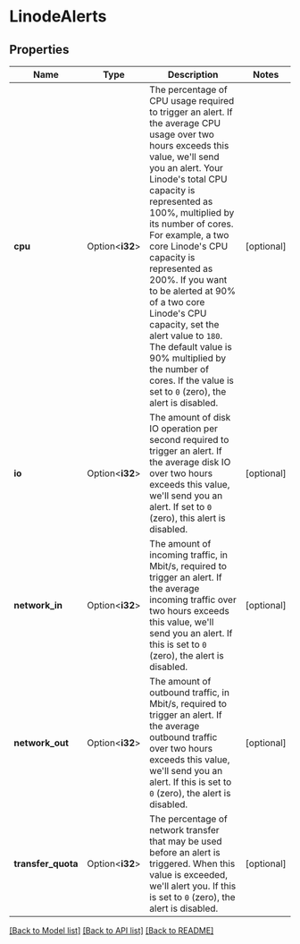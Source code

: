 # LinodeAlerts

## Properties

Name | Type | Description | Notes
------------ | ------------- | ------------- | -------------
**cpu** | Option<**i32**> | The percentage of CPU usage required to trigger an alert. If the average CPU usage over two hours exceeds this value, we'll send you an alert. Your Linode's total CPU capacity is represented as 100%, multiplied by its number of cores.  For example, a two core Linode's CPU capacity is represented as 200%. If you want to be alerted at 90% of a two core Linode's CPU capacity, set the alert value to `180`.  The default value is 90% multiplied by the number of cores.  If the value is set to `0` (zero), the alert is disabled. | [optional]
**io** | Option<**i32**> | The amount of disk IO operation per second required to trigger an alert. If the average disk IO over two hours exceeds this value, we'll send you an alert. If set to `0` (zero), this alert is disabled. | [optional]
**network_in** | Option<**i32**> | The amount of incoming traffic, in Mbit/s, required to trigger an alert. If the average incoming traffic over two hours exceeds this value, we'll send you an alert. If this is set to `0` (zero), the alert is disabled. | [optional]
**network_out** | Option<**i32**> | The amount of outbound traffic, in Mbit/s, required to trigger an alert. If the average outbound traffic over two hours exceeds this value, we'll send you an alert. If this is set to `0` (zero), the alert is disabled. | [optional]
**transfer_quota** | Option<**i32**> | The percentage of network transfer that may be used before an alert is triggered. When this value is exceeded, we'll alert you. If this is set to `0` (zero), the alert is disabled. | [optional]

[[Back to Model list]](../README.md#documentation-for-models) [[Back to API list]](../README.md#documentation-for-api-endpoints) [[Back to README]](../README.md)


